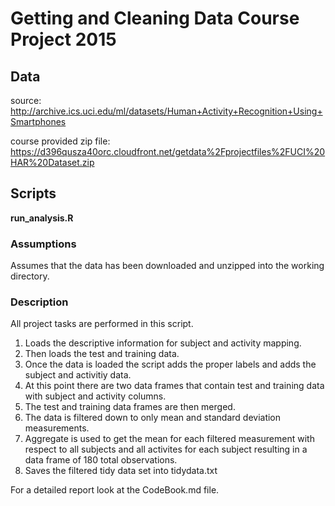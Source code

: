 # Getting and Cleaning Data Course Project 2015

## Data

source:
http://archive.ics.uci.edu/ml/datasets/Human+Activity+Recognition+Using+Smartphones 

course provided zip file:
https://d396qusza40orc.cloudfront.net/getdata%2Fprojectfiles%2FUCI%20HAR%20Dataset.zip 

## Scripts
**run_analysis.R**

### Assumptions
Assumes that the data has been downloaded and unzipped into the working directory.

### Description
All project tasks are performed in this script.

1. Loads the descriptive information for subject and activity mapping. 
2. Then loads the test and training data. 
3. Once the data is loaded the script adds the proper labels and adds the subject and activitiy data. 
4. At this point there are two data frames that contain test and training data with subject and activity columns.
5. The test and training data frames are then merged.
6. The data is filtered down to only mean and standard deviation measurements.
7. Aggregate is used to get the mean for each filtered measurement with respect to all subjects and all activites for each subject resulting in a data frame of 180 total observations.
8. Saves the filtered tidy data set into tidydata.txt

For a detailed report look at the CodeBook.md file.
